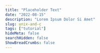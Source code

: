 ```yaml
---
title: "Placeholder Text"
date: "2022-08-15"
description: "Lorem Ipsum Dolor Si Amet"
slug: unix-and-c
tags: ["tutorial"]
hideMeta: false
searchHidden: false
ShowBreadCrumbs: false
---
```

